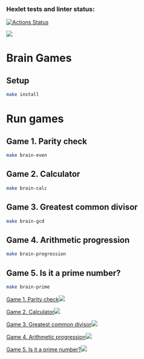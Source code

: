 ### Hexlet tests and linter status:
[![Actions Status](https://github.com/Kwenoth/frontend-project-lvl1/workflows/hexlet-check/badge.svg)](https://github.com/Kwenoth/frontend-project-lvl1/actions)

<a href="https://codeclimate.com/github/Kwenoth/frontend-project-lvl1/maintainability"><img src="https://api.codeclimate.com/v1/badges/99a813ab8c6d20a33b47/maintainability" /></a>

# Brain Games

## Setup

```sh
make install
```

# Run games

## Game 1. Parity check

```sh
make brain-even
```

## Game 2. Calculator

```sh
make brain-calc
```

## Game 3. Greatest common divisor

```sh
make brain-gcd
```

## Game 4. Arithmetic progression

```sh
make brain-progression
```

## Game 5. Is it a prime number?

```sh
make brain-prime
```

<a href="https://asciinema.org/a/UUveEjp12zaGcPetTF45Zx4bz" target="_blank">Game 1. Parity check<img src="https://asciinema.org/a/UUveEjp12zaGcPetTF45Zx4bz.svg" /></a>

<a href="https://asciinema.org/a/SbooNaVKYHO7DUNqnSfyXdeYM" target="_blank">Game 2. Calculator<img src="https://asciinema.org/a/SbooNaVKYHO7DUNqnSfyXdeYM.svg" /></a>

<a href="https://asciinema.org/a/uPIC7J57liFf8pmFmJFVYcMf5" target="_blank">Game 3. Greatest common divisor<img src="https://asciinema.org/a/uPIC7J57liFf8pmFmJFVYcMf5.svg" /></a>

<a href="https://asciinema.org/a/504159" target="_blank">Game 4. Arithmetic progression<img src="https://asciinema.org/a/504159.svg" /></a>

<a href="https://asciinema.org/a/504173" target="_blank">Game 5. Is it a prime number?<img src="https://asciinema.org/a/504173.svg" /></a>